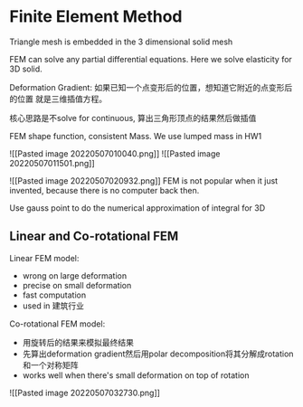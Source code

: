 # Finite Element Method
Triangle mesh is embedded in the 3 dimensional solid mesh

FEM can solve any partial differential equations. Here we solve elasticity for 3D solid.

Deformation Gradient: 如果已知一个点变形后的位置，想知道它附近的点变形后的位置
就是三维插值方程。

核心思路是不solve for continuous, 算出三角形顶点的结果然后做插值

FEM shape function, consistent Mass. We use lumped mass in HW1

![[Pasted image 20220507010040.png]]
![[Pasted image 20220507011501.png]]

![[Pasted image 20220507020932.png]]
FEM is not popular when it just invented, because there is no computer back then.

Use gauss point to do the numerical approximation of integral for 3D

## Linear and Co-rotational FEM
Linear FEM model:
- wrong on large deformation
- precise on small deformation
- fast computation
- used in 建筑行业

Co-rotational FEM model:
- 用旋转后的结果来模拟最终结果
- 先算出deformation gradient然后用polar decomposition将其分解成rotation和一个对称矩阵
- works well when there's small deformation on top of rotation

![[Pasted image 20220507032730.png]]